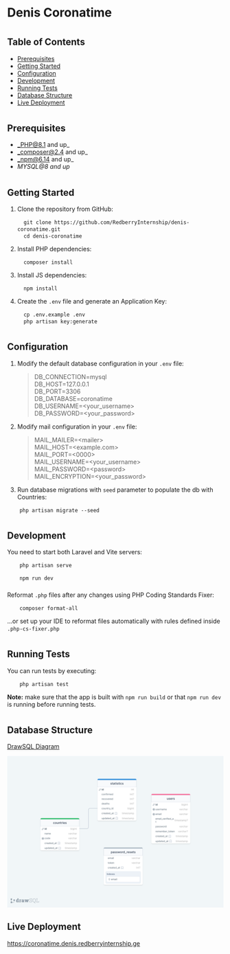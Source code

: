 # Denis Coronatime

#

## Table of Contents

* [Prerequisites](#prerequisites)
* [Getting Started](#getting-started)
* [Configuration](#configuration)
* [Development](#development)
* [Running Tests](#running-tests)
* [Database Structure](#database-structure)
* [Live Deployment](#live-deployment)

#

## Prerequisites

* _PHP@8.1 and up_
* _composer@2.4 and up_
* _npm@6.14 and up_
* _MYSQL@8 and up_

#

## Getting Started

1. Clone the repository from GitHub:
    ```shell
      git clone https://github.com/RedberryInternship/denis-coronatime.git
      cd denis-coronatime
    ```
2. Install PHP dependencies:
    ```shell
      composer install
    ```
3. Install JS dependencies:
    ```shell
      npm install
    ```
4. Create the `.env` file and generate an Application Key:
    ```shell
      cp .env.example .env
      php artisan key:generate
    ```

#

## Configuration

1. Modify the default database configuration in your `.env` file:
   > DB_CONNECTION=mysql <br>
   DB_HOST=127.0.0.1 <br>
   DB_PORT=3306 <br>
   DB_DATABASE=coronatime <br>
   DB_USERNAME=<your_username> <br>
   DB_PASSWORD=<your_password> <br>

2. Modify mail configuration in your `.env` file:
   > MAIL_MAILER=&lt;mailer&gt; <br>
   MAIL_HOST=&lt;example.com&gt; <br>
   MAIL_PORT=&lt;0000&gt; <br>
   MAIL_USERNAME=&lt;your_username&gt; <br>
   MAIL_PASSWORD=&lt;password&gt; <br>
   MAIL_ENCRYPTION=&lt;your_password&gt; <br>

3. Run database migrations with `seed` parameter to populate the db with Countries:

```shell
    php artisan migrate --seed
```

#

## Development

You need to start both Laravel and Vite servers:

```shell
    php artisan serve
```

```shell
    npm run dev
```

###

Reformat `.php` files after any changes using PHP Coding Standards Fixer:

```shell
    composer format-all
```

...or set up your IDE to reformat files automatically with rules defined inside `.php-cs-fixer.php`

#

## Running Tests

You can run tests by executing:
```shell
    php artisan test
```

**Note:** make sure that the app is built with `npm run build` or that `npm run dev` is running before running tests.

#

## Database Structure

[DrawSQL Diagram](https://drawsql.app/teams/team-denis/diagrams/coronatime)

![Database Structure](readme/assets/db-structure-drawsql.png)


## Live Deployment

https://coronatime.denis.redberryinternship.ge
